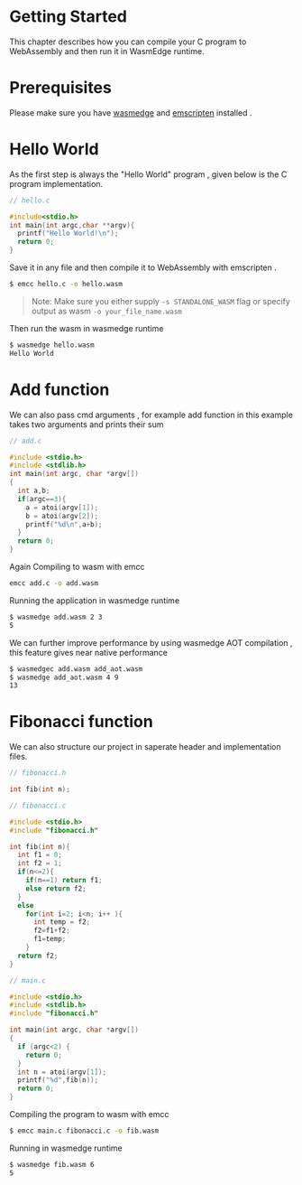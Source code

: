 # Getting Started

This chapter describes how you can compile your C program to WebAssembly and then run it in WasmEdge runtime.

# Prerequisites

Please make sure you have [wasmedge](https://wasmedge.org/book/en/quick_start/install.html#quick-install) and [emscripten](https://emscripten.org/docs/getting_started/downloads.html#installation-instructions-using-the-emsdk-recommended) installed .

# Hello World

As the first step is always the "Hello World" program , given below is the C program implementation.
```c
// hello.c

#include<stdio.h>
int main(int argc,char **argv){
  printf("Hello World!\n");
  return 0;
}
```

Save it in any file and then compile it to WebAssembly with emscripten .

```bash
$ emcc hello.c -o hello.wasm
```
> Note: Make sure you either supply `-s STANDALONE_WASM` flag or specify output as wasm `-o your_file_name.wasm`

Then run the wasm in wasmedge runtime

```bash
$ wasmedge hello.wasm
Hello World
```

# Add function

We can also pass cmd arguments , for example add function in this example takes two arguments and prints their sum

```c
// add.c

#include <stdio.h>
#include <stdlib.h>
int main(int argc, char *argv[])
{
  int a,b;
  if(argc==3){
    a = atoi(argv[1]);
    b = atoi(argv[2]);
    printf("%d\n",a+b);
  }
  return 0;
}
```

Again Compiling to wasm with emcc

```bash
emcc add.c -o add.wasm
```
Running the application in wasmedge runtime

```bash
$ wasmedge add.wasm 2 3
5
```
We can further improve performance by using wasmedge AOT compilation , this feature gives near native performance

```bash
$ wasmedgec add.wasm add_aot.wasm
$ wasmedge add_aot.wasm 4 9
13
```

# Fibonacci function

We can also structure our project in saperate header and implementation files.

```c
// fibonacci.h

int fib(int n);
```

```c
// fibonacci.c

#include <stdio.h>
#include "fibonacci.h"

int fib(int n){
  int f1 = 0;
  int f2 = 1;
  if(n<=2){
    if(n==1) return f1;
    else return f2;
  }
  else
    for(int i=2; i<n; i++ ){
      int temp = f2;
      f2=f1+f2;
      f1=temp;
    }
  return f2;
}
```

```c
// main.c

#include <stdio.h>
#include <stdlib.h>
#include "fibonacci.h"

int main(int argc, char *argv[])
{
  if (argc<2) {
    return 0;
  }
  int n = atoi(argv[1]);
  printf("%d",fib(n));
  return 0;
}
```

Compiling the program to wasm with emcc
```bash
$ emcc main.c fibonacci.c -o fib.wasm
```

Running in wasmedge runtime
```bash
$ wasmedge fib.wasm 6
5
```
